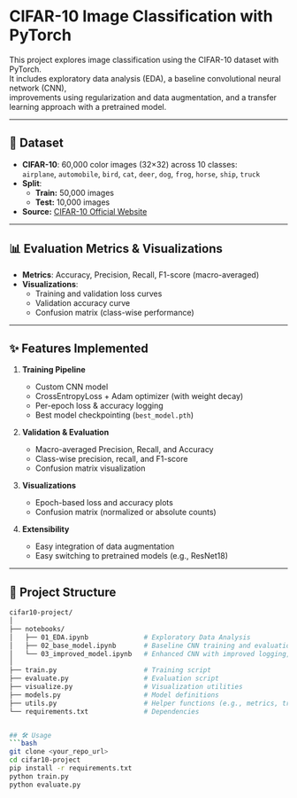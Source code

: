 # CIFAR-10 Image Classification with PyTorch

This project explores image classification using the CIFAR-10 dataset with PyTorch.  
It includes exploratory data analysis (EDA), a baseline convolutional neural network (CNN),  
improvements using regularization and data augmentation, and a transfer learning approach with a pretrained model.

---

## 📁 Dataset

- **CIFAR-10**: 60,000 color images (32×32) across 10 classes:  
  `airplane`, `automobile`, `bird`, `cat`, `deer`, `dog`, `frog`, `horse`, `ship`, `truck`  
- **Split**:  
  - **Train:** 50,000 images  
  - **Test:** 10,000 images  
- **Source:** [CIFAR-10 Official Website](https://www.cs.toronto.edu/~kriz/cifar.html)

---

## 📊 Evaluation Metrics & Visualizations

- **Metrics**: Accuracy, Precision, Recall, F1-score (macro-averaged)  
- **Visualizations**:
  - Training and validation loss curves
  - Validation accuracy curve
  - Confusion matrix (class-wise performance)

---

## ✨ Features Implemented

1. **Training Pipeline**
   - Custom CNN model
   - CrossEntropyLoss + Adam optimizer (with weight decay)
   - Per-epoch loss & accuracy logging
   - Best model checkpointing (`best_model.pth`)

2. **Validation & Evaluation**
   - Macro-averaged Precision, Recall, and Accuracy
   - Class-wise precision, recall, and F1-score
   - Confusion matrix visualization

3. **Visualizations**
   - Epoch-based loss and accuracy plots
   - Confusion matrix (normalized or absolute counts)

4. **Extensibility**
   - Easy integration of data augmentation
   - Easy switching to pretrained models (e.g., ResNet18)

---

## 🧠 Project Structure

```bash
cifar10-project/
│
├── notebooks/
│   ├── 01_EDA.ipynb              # Exploratory Data Analysis
│   ├── 02_base_model.ipynb       # Baseline CNN training and evaluation (GPU-enabled)
│   └── 03_improved_model.ipynb   # Enhanced CNN with improved logging, checkpointing, and visualizations
│
├── train.py                      # Training script
├── evaluate.py                   # Evaluation script
├── visualize.py                  # Visualization utilities
├── models.py                     # Model definitions
├── utils.py                      # Helper functions (e.g., metrics, transforms)
└── requirements.txt              # Dependencies


## 🛠 Usage
```bash
git clone <your_repo_url>
cd cifar10-project
pip install -r requirements.txt
python train.py
python evaluate.py
